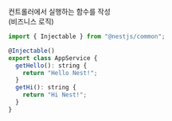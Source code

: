 컨트롤러에서 실행하는 함수를 작성 <br>
(비즈니스 로직)

```js
import { Injectable } from "@nestjs/common";

@Injectable()
export class AppService {
  getHello(): string {
    return "Hello Nest!";
  }
  getHi(): string {
    return "Hi Nest!";
  }
}
```
